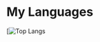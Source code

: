 # My Languages
[![Top Langs](https://github-readme-stats.vercel.app/api/top-langs/?username=LucyUwI&layout=compact&theme=dracula)

